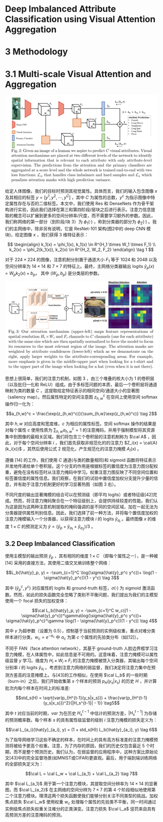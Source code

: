 Deep Imbalanced Attribute Classification using Visual Attention Aggregation
=

# 3 Methodology
# 3.1 Multi-scale Visual Attention and Aggregation

![figure2](./images/visual-attention-aggregation/figure2.png)

给定人体图像，我们的目标时预测其视觉属性。具体而言，我们的输入包含图像 $x$ 及其相应的标签 $y = [y^1, y^2, \cdots, y^C]$ ，其中 $C$ 为属性的总数，$y^c$ 为指示图像中特定属性存在与否的二值标签。本文中，我们使用 Res 和 DenseNets 作为骨干架构进行实验，因此我们选择在第三和第四阶段/层块之后进行表示。注意力信息提取的概念可以扩展到更多的空间分辨率/尺度，而不需要学习额外的参数。因此，我们称网络的第一部分（到阶段/块 3）为 $\phi_1(\cdot)$ ，称到分类器的部分为 $\phi_2(\cdot)$ 。我们的主网络中，除非另有说明，它是 ResNet-101 架构(图2中的 deep CNN 模块)，给定图像 $x$ ，我们获得 3 维特征表示：

$$
\begin{align}
k_1(x) = \phi_1(x), k_1(x) \in R^{H_1 \times W_1 \times F_1}  \\
k_2(x) = \phi_2(k_1(x)), k_2(x) \in R^{H_2, W_2, F_2}
\end{align} \tag 1
$$

对于 $224 \times 224$ 的图像，注意机制分别置于通道大小 $F_1$ 等于 1024 和 2048 以及空间分辨率为 $14 \times 14$ 和 $7 \times 7$ 的特征上。最终，主网络分类器输出 logits $\hat{y}_p(x) = W_pk_2(x) + b_p$， 其中 $(W_p, b_p)$ 是分类层的参数。

![figure3](./images/visual-attention-aggregation/figure3.png)

思想上很简单，我们的注意力机制，如图 3 ，由三个堆叠的核大小为 1 的卷积层（以及批归一化和 ReLU）组成。由于多标签问题的本质，最后一个卷积层将通道映射为类的数量 $C$ ，这提取给定特征表示的相同空间/通道大小的显著图（saliency map）。然后属性特定的空间注意图 $z_{h,w}^c$ 在空间上使用空间 softmax 操作归一化为：

$$a_{h,w}^c = \frac{\exp(z_{h,w}^c)}{\sum_{h,w}\exp(z_{h,w}^c)} \tag 2$$

其中 $h,w$ 对应高度和宽度维，$c$ 为相应的属性标签。空间 softmax 操作的结果是对每个属性 $c$ 使用性质为 $\sum_{h,w}a_{h,w}^c = 1$ 的注意掩码，并用于强制模型将其资源集中到图像的最相关区域。我们将包含三个卷积层的注意机制称为 $\cal A$ ，因此，对于每个空间分辨率 $i$ ，我们首先获取非规范化的的注意力 $Z_i(x) = \cal{A}(k_i(x))$ ，其然后使用公式 2 规范化，产生规范化的注意力掩模 $A_i(x)$ 。

遵循 [14] 的工作，我们使用 $C$ 通道(与类的数量相同)和 sigmoid 函数将特征表示并发地传递给单个卷积层。这个分支的作用是根据标签的置信度为注意力图分配权重，避免在没有标签时从注意力掩码中学习。权重注意力图反映了不同空间位置和标签置信度的属性信息。我们观察，在我们的试验中置信度加权分支提升少量的信息，并有助于注意力机制更好的学习显著热图（如图 3 右）。

不同尺度的输出显著掩模的结合可以在预测级（即平均 logits）或者特征级[42]完成。然而，将注意力掩码聚合在一个特征级别上，会提供持续较差的性能。我们认为这是因为这两种注意机制提取的掩码强调的是不同的空间区域，加在一起无法为分类器提供属性判别信息。因此，我们选择了前一种方法，并将每个置信度加权的注意力掩模输入一个分类器，以获得注意力模块 $i$ 的 logits $\hat{y}_{a_i}$ 。最终图像 $x$ 的维度 $1 \times C$ 的预测定义为 $\hat{y} = (\hat{y}_p + \hat{y}_{a_1} + \hat{y}_{a_2}) / 3$ 。

## 3.2 Deep Imbalanced Classification
使用主模型的输出预测 $\hat{y}_p$ ，其有相同的维度 $1 \times C$ （即每个属性之一），是一种被 [14] 采用的直接方法，其使用二值交叉熵训练整个网络：

$$L_b(\hat{y}_p, y) = -\sum_{c=1}^C \log(\sigma(\hat{y}_p^c y^c))+ \log(1 - \sigma(\hat{y}_p^c))(1 - y^c) \tag 3$$

其中 $(\hat{y}_p^c, y^c)$ 对应属性的 logits 和 ground-truth 标签，$\sigma(\cdot)$ 为 sigmoid 激活函数。然而，如此的损失函数完全忽略了类别不平衡问题，我们提出为我们的主模型使用一个 focal 损失的加权变体：

$$\cal L_b(\hat{y}_p, y) = -\sum_{c=1}^C w_c((1 - \sigma(\hat{y}_p^c))^\gamma\log(\sigma(\hat{y}_p^c y^c))+ \sigma(\hat{y}_p^c)^\gamma \log(1 - \sigma(\hat{y}_p^c))(1 - y^c)) \tag 4$$

其中 $\gamma$ 为超参数（设置为 0.5），控制基于当前预测的实例级权重，重点对难分类样本进行分类，$w_c = e^{-a_c}$ 中 $a_c$ 为第 $c$ 个属性的先验类分布（如[12]）。

不同于 FAN（face attention network），其基于 ground-truth 人脸边界框学习注意力掩模，在人体属性中，如此信息是不可用的。这意味着，注意力掩模可以属性级监督 $y$ 学习。维度为 $H_i \times W_i \times F_i$ 的注意力掩模被馈入分类器，其输出每个空间分别率 $i$ 的 logits $\hat{y}_{a_i}$ 。考虑到注意力网络的弱监督，我们决定将注意力集中在预测方差高的注意掩模上。与[43]的工作相似，在使用 $\cal L_b$ 的一些时期（burn-in）之后，我们开始收集第 $s$ 个样本的预测 $p_H (y_s |x_s)$ 的历史 $H$ ，并计算批次内每个样本在时间上的标准差:

$$std_s(H) = \sqrt{var(p_{H^{t-1}(y_s|x_s)}) + \frac{var(p_{H^{t-1}(y_s|x_s)})^2}{|H_s^{t-1}| - 1}} \tag5$$

其中 $t$ 对应当前的时期，$var$ 为在历史 $H_s^{t-1}$ 中估计的预测方差，$|H_s^{t-1}|$ 为存储的预测概率数。每个样本 $s$ 的具有属性级监督的级别 $i$ 注意力掩模的损失定义为：

$$\cal L_{a_i}(\hat{y}_{a_i}, y) = (1 + std_s(H)) L_b(\hat{y}_{a_i}, y)  \tag 6$$

为了指导网络学习这些不确定的样本，在时间上的具有高方标准差的注意力掩模预测将被给予更高个权重。注意，为了内存的原因，我们的历史仅包含最近 5 个时期，而不是整个预测历史。我们认为，在弱监督的应用程序中，这种方案比原始论文[43]中的完全监督场景(如MNIST或CIFAR)更直观。最后，用于端到端训练网络的全部损失定义为：

$$\cal L = \cal L_w + \cal L_{a_1} + \cal L_{a_2} \tag 7$$

其中 $\cal L_{a_1}$ 用于第一个注意力模块，其提取空间分辨率为 $14 \times 14$ 的显著图，而 $\cal L_{a_2}$ 在主网络的空间分辨为 $7 \times 7$ 的第 4 个阶段相似地使用第二个注意力模块。理清这两个损失函数使我们能够分别关注不同类型的挑战。加权焦点损失 $\cal L_w$ 使用权重 $w_c$ 处理每个属性的先验类不平衡，同一时间通过实例级焦点损失权重关注难分的正类演变。注意力损失 $\cal L_a$ 惩罚来自具有高预测方差的注意掩码的预测。
